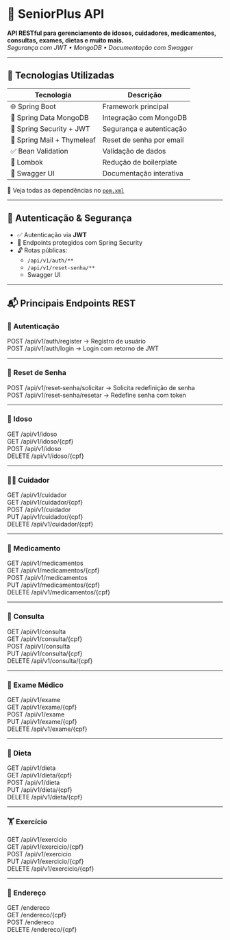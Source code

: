 # 🧓 SeniorPlus API

**API RESTful para gerenciamento de idosos, cuidadores, medicamentos, consultas, exames, dietas e muito mais.**  
*Segurança com JWT • MongoDB • Documentação com Swagger*

---

## 🚀 Tecnologias Utilizadas

| Tecnologia               | Descrição                           |
|--------------------------|-------------------------------------|
| 🌐 Spring Boot           | Framework principal                 |
| 🍃 Spring Data MongoDB   | Integração com MongoDB              |
| 🔐 Spring Security + JWT | Segurança e autenticação            |
| 📩 Spring Mail + Thymeleaf | Reset de senha por email         |
| ✅ Bean Validation        | Validação de dados                  |
| 🦾 Lombok                | Redução de boilerplate              |
| 📘 Swagger UI            | Documentação interativa             |

🔗 Veja todas as dependências no [`pom.xml`](pom.xml)

---

## 🔐 Autenticação & Segurança

- ✅ Autenticação via **JWT**
- 🔐 Endpoints protegidos com Spring Security
- 🔓 Rotas públicas:
  - `/api/v1/auth/**`
  - `/api/v1/reset-senha/**`
  - Swagger UI

---

## 📬 Principais Endpoints REST

### 🔑 Autenticação

POST /api/v1/auth/register     → Registro de usuário<br>
POST /api/v1/auth/login        → Login com retorno de JWT<br>

---

### 🔁 Reset de Senha

POST /api/v1/reset-senha/solicitar  → Solicita redefinição de senha<br>
POST /api/v1/reset-senha/resetar    → Redefine senha com token<br>

---

### 👵 Idoso

GET    /api/v1/idoso<br>
GET    /api/v1/idoso/{cpf}<br>
POST   /api/v1/idoso<br>
DELETE /api/v1/idoso/{cpf}<br>

---

### 🧑‍⚕️ Cuidador

GET    /api/v1/cuidador<br>
GET    /api/v1/cuidador/{cpf}<br>
POST   /api/v1/cuidador<br>
PUT    /api/v1/cuidador/{cpf}<br>
DELETE /api/v1/cuidador/{cpf}<br>

---

### 💊 Medicamento

GET    /api/v1/medicamentos<br>
GET    /api/v1/medicamentos/{cpf}<br>
POST   /api/v1/medicamentos<br>
PUT    /api/v1/medicamentos/{cpf}<br>
DELETE /api/v1/medicamentos/{cpf}<br>

---

### 📅 Consulta

GET    /api/v1/consulta<br>
GET    /api/v1/consulta/{cpf}<br>
POST   /api/v1/consulta<br>
PUT    /api/v1/consulta/{cpf}<br>
DELETE /api/v1/consulta/{cpf}<br>

---

### 🧪 Exame Médico

GET    /api/v1/exame<br>
GET    /api/v1/exame/{cpf}<br>
POST   /api/v1/exame<br>
PUT    /api/v1/exame/{cpf}<br>
DELETE /api/v1/exame/{cpf}<br>

---

### 🥗 Dieta

GET    /api/v1/dieta<br>
GET    /api/v1/dieta/{cpf}<br>
POST   /api/v1/dieta<br>
PUT    /api/v1/dieta/{cpf}<br>
DELETE /api/v1/dieta/{cpf}<br>

---

### 🏋️ Exercício

GET    /api/v1/exercicio<br>
GET    /api/v1/exercicio/{cpf}<br>
POST   /api/v1/exercicio<br>
PUT    /api/v1/exercicio/{cpf}<br>
DELETE /api/v1/exercicio/{cpf}<br>

---

### 📍 Endereço

GET    /endereco<br>
GET    /endereco/{cpf}<br>
POST   /endereco<br>
DELETE /endereco/{cpf}<br>
